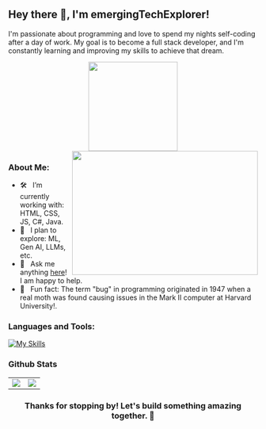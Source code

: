 ## Hey there 👋, I'm emergingTechExplorer!

I'm passionate about programming and love to spend my nights self-coding after a day of work. My goal is to become a full stack developer, and I'm constantly learning and improving my skills to achieve that dream.

<div align="center">
<img height="180em" src="https://github-readme-streak-stats.herokuapp.com/?user=lakbot&hide_border=true" />
</div>

<img align="right" height="250" width="375" alt="" src="https://raw.githubusercontent.com/iampavangandhi/iampavangandhi/master/gifs/coder.gif" />

### About Me:

- 🛠 &nbsp; I’m currently working with: HTML, CSS, JS, C#, Java.
- 🚀 &nbsp; I plan to explore: ML, Gen AI, LLMs, etc.
- 💬 &nbsp; Ask me anything [here](https://github.com/lakbot/lakbot/issues)! I am happy to help.
- 👾 &nbsp; Fun fact: The term "bug" in programming originated in 1947 when a real moth was found causing issues in the Mark II computer at Harvard University!.

### Languages and Tools:

[![My Skills](https://skillicons.dev/icons?i=html,css,js,java,c,net,express,mongodb,nodejs,git,github,linux,python,postman)](https://skillicons.dev)

### Github Stats

<TABLE>
   <TR>
      <TD><img src="https://github-readme-stats.vercel.app/api?username=lakbot&show_icons=true&theme=material-palenight&include_all_commits=true"></TD>
      <TD><img src="https://github-readme-stats.vercel.app/api/top-langs/?username=lakbot&layout=compact&theme=material-palenight"></TD>
   </TR>
</TABLE>

<div align="center">

### Thanks for stopping by! Let's build something amazing together. 🚀
</div>
